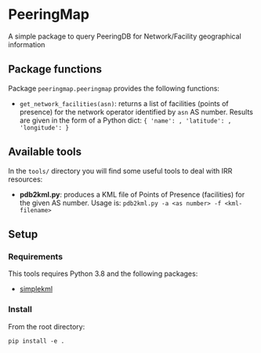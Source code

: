 # PeeringMap

A simple package to query PeeringDB for Network/Facility geographical information

## Package functions

Package `peeringmap.peeringmap` provides the following functions:

- `get_network_facilities(asn)`: returns a list of facilities (points of presence) for the network operator identified by `asn` AS number. Results are given in the form of a Python dict: `{ 'name': , 'latitude': , 'longitude': }`

## Available tools
In the `tools/` directory you will find some useful tools to deal with IRR resources:

- **pdb2kml.py**: produces a KML file of Points of Presence (facilities) for the given AS number. 
  Usage is: `pdb2kml.py -a <as number> -f <kml-filename>`

## Setup

### Requirements
This tools requires Python 3.8 and the following packages:

- [simplekml](https://simplekml.readthedocs.io/en/latest/)

### Install
From the root directory:

`pip install -e .` 

